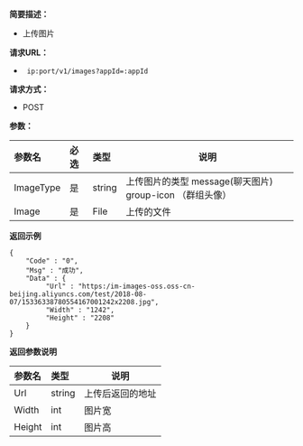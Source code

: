 
**简要描述：**

- 上传图片

**请求URL：**
- ` ip:port/v1/images?appId=:appId`

**请求方式：**
- POST

**参数：**

|参数名|必选|类型|说明|
|:----    |:---|:----- |-----   |
|ImageType |是  |string |上传图片的类型  message(聊天图片)  group-icon （群组头像）  |
|Image |是  |File | 上传的文件    |

 **返回示例**

 ```
 {
     "Code" : "0",
     "Msg" : "成功",
     "Data" : {
          "Url" : "https:/im-images-oss.oss-cn-beijing.aliyuncs.com/test/2018-08-07/15336338780554167001242x2208.jpg",
          "Width" : "1242",
          "Height" : "2208"
     }
 }

 ```



 **返回参数说明**

|参数名|类型|说明|
|:-----  |:-----|-----                           |
|Url |string   |上传后返回的地址 |
|Width |int   |图片宽 |
|Height |int   |图片高  |



